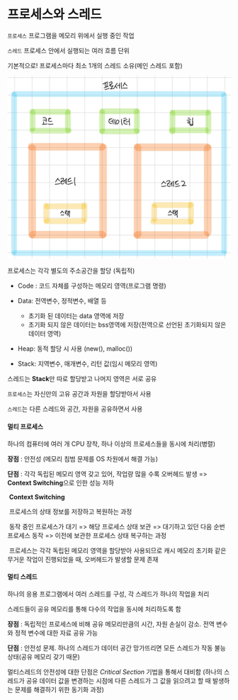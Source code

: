 # 프로세스와 스레드

`프로세스` 프로그램을 메모리 위에서 실행 중인 작업

`스레드` 프로세스 안에서 실행되는 여러 흐름 단위

기본적으로! 프로세스마다 최소 1개의 스레드 소유(메인 스레드 포함)

![프로세스구조](https://github.com/kimmy01/Today.I.Learned/blob/main/images/%ED%94%84%EB%A1%9C%EC%84%B8%EC%8A%A4%EA%B5%AC%EC%A1%B0.jpg)

프로세스는 각각 별도의 주소공간을 할당 (독립적)

* Code : 코드 자체를 구성하는 메모리 영역(프로그램 명령)
* Data: 전역변수, 정적변수, 배열 등
  * 초기화 된 데이터는 data 영역에 저장
  * 초기화 되지 않은 데이터는 bss영역에 저장(전역으로 선언된 초기화되지 않은 데이터 영역)

* Heap: 동적 할당 시 사용 (new(), malloc())
* Stack: 지역변수, 매개변수, 리턴 값(임시 메모리 영역)

스레드는 **Stack**만 따로 할당받고 나머지 영역은 서로 공유



`프로세스`는 자신만의 고유 공간과 자원을 할당받아서 사용

`스레드`는 다른 스레드와 공간, 자원을 공유하면서 사용



#### 멀티 프로세스

하나의 컴퓨터에 여러 개 CPU 장착, 하나 이상의 프로세스들을 동시에 처리(병렬)

**장점** : 안전성 (메모리 침범 문제를 OS 차원에서 해결 가능)

**단점** : 각각 독립된 메모리 영역 갖고 있어, 작업량 많을 수록 오버헤드 발생 => **Context Switching**으로 인한 성능 저하

​	**Context Switching**

​	프로세스의 상태 정보를 저장하고 복원하는 과정

​	동작 중인 프로세스가 대기 => 해당 프로세스 상태 보관 => 대기하고 있던 다음 순번 프로세스 동작 => 이전에 보관한 프로세스 상태 복구하는 과정

​	프로세스는 각각 독립된 메모리 영역을 할당받아 사용되므로 캐시 메모리 초기화 같은 무거운 작업이 진행되었을 때, 오버헤드가 발생할 문제 존재

#### 멀티 스레드

하나의 응용 프로그램에서 여러 스레드를 구성, 각 스레드가 하나의 작업을 처리

스레드들이 공유 메모리를 통해 다수의 작업을 동시에 처리하도록 함

**장점** : 독립적인 프로세스에 비해 공유 메모리만큼의 시간, 자원 손실이 감소. 전역 변수와 정적 변수에 대한 자료 공유 가능

**단점** : 안전성 문제. 하나의 스레드가 데이터 공간 망가뜨리면 모든 스레드가 작동 불능 상태(공유 메모리 갖기 때문)

멀티스레드의 안전성에 대한 단점은 *Critical Section* 기법을 통해서 대비함 (하나의 스레드가 공유 데이터 값을 변경하는 시점에 다른 스레드가 그 값을 읽으려고 할 때 발생하는 문제를 해결하기 위한 동기화 과정)
